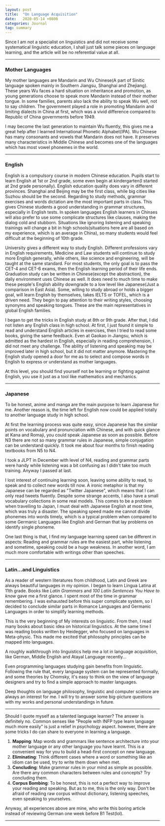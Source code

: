 ```yaml
---
layout: post
title:  "On Language Acquisition"
date:   2020-05-14 +0800
categories: Journal
tag: summary
---
```



Since I am not a specialist on linguistics and did not receive some systematical linguistic education, I shall just talk some pieces on language learning, and the article will be no referential value at all.

----

### Mother Languages

My mother languages are Mandarin and Wu Chinese(A part of Sinitic language spoken mainly in Southern Jiangsu, Shanghai and Zhejiang). These years Wu faces a hard situation on inheritance and promotion, as young generations choose to speak more Mandarin instead of their mother tongue. In some families, parents also lack the ability to speak Wu well, not to say children. The government played a role in promoting Mandarin and limiting dialects in China at first, which was a vivid difference compared to Republic of China governments before 1949. 

I may become the last generation to maintain Wu fluently, this gives me a great help after I learned International Phonetic Alphabet(IPA). Wu Chinese has many consonants and vowels that Mandarin does not have. It preserves many characteristics in Middle Chinese and becomes one of the languages which has most vowel phonemes in the world. 

----

### English

English is a compulsory course in modern Chinese education. Pupils start to learn English at 1st or 2nd grade, some even begin at kindergarten(I started at 2nd grade personally). English education quality does vary in different provinces. Shanghai and Beijing may be the first class, while big cities like Suzhou should be the second. Regarding to study methods, grammar exercises and words dictation are the most important parts in class. This gives Chinese students a good understanding in grammar structures, especially in English tests. In spoken languages English learners in Chinses will also prefer to use some complicate structures like clauses, making the dialog cold and stubborn.  Situations like ignoring listening and speaking trainings will change a bit in high schools(situations here are all based on my experience, which is an average in China), so many students would feel difficult at the beginning of 10th grade.

University gives a different way to study English. Different professions vary in English requirements, Medicine and Law students will continue to study more English generally, while others, like science and engineering, will be taught at the same standard. For most students, the only goal is to pass the CET-4 and CET-6 exams, then the English learning period of their life ends. Graduation study can be written in Chinese(except the abstraction), the daily environment uses Chinese as well. It does need to much time to make these people's English ability downgrade to a low level like Japanese(Just a comparison in East Asia). Some, willing to study abroad or holds a bigger goal, will learn English by themselves, takes IELTS or TOFEL, which is a driven need. They begin to pay attention to their writing styles, choosing synonyms and speaking tongues. These are the main representatives in global English families.

I began to get the tricks in English study at 8th or 9th grade. After that, I did not listen any English class in high school. At first, I just found it simple to read and understand English articles in exercises, then I tried to read some books, giving the same feedback. Even at Gaokao in Jiangsu, which is admitted as the hardest in English, especially in reading comprehension, I did not meet any challenge. The ability of listening and speaking may be improved later in high school, but it did not matter anymore. Mastering the English study opened a door for me as to select and compose words in English to express or understand as mother languages. 

At this level, you should find yourself not be learning or fighting against English, you use it just as a tool like mathematics and mechanics.

----

### Japanese

To be honest, anime and manga are the main purpose to learn Japanese for me. Another reason is, the time left for English now could be applied totally to another language study in high school.

At first the learning process was quite easy, since Japanese has the similar points on vocabulary and pronunciation with Chinese, and with quick glance at Kana and Romaji, you could speak Japanese as soon as possible. Before N3 there are not so many grammar rules in Japanese, simple conjugation can be understand quickly. It took me about four months to finish reading textbooks from N5 to N4.

I took a JLPT in December with level of N4, reading and grammar parts were handy while listening was a bit confusing as I didn't take too much training. Anyway I passed at last.

I lost interest of continuing learning soon, leaving some ability to read, to speak and to collect new words till now. A ironic metaphor is that my Japanese can be regarded as "Twitter Japanese", which means that I can only read tweets fluently. Despite some strange accents, I also have a small vocabulary collections in some real models. This comes to be a problem when travelling to Japan, I must deal with Japanese English at most time, which was truly a disaster. The speaking speed made me cannot divide phonemes into words timely, which is a typical problem when compared to some Germanic Languages like English and German that lay problems on identify single phoneme.

One last thing is that, I find my language learning speed can be different in aspects: Reading and grammar rules are the easiest part, while listening and sometime, speaking could be a huge weakness. In another word, I am much more comfortable with writings other than speeches.

----

### Latin...and Linguistics

As a reader of western literatures from childhood, Latin and Greek are always beautiful languages in my opinion. I began to learn Lingua Latina at 11th grade. Books like *Latin Grammars* and *100 Latin Sentences You Have to know* gave me a first glance. I spent most of the time in grammar remembering. I was exhausted before this super complicate system, so I decided to conclude similar parts in Romance Languages and Germanic Languages in order to simplify learning methods.

This is the very beginning of My interests on linguistic. From then, I read many books about basic idea on historical linguistics. At the same time I was reading books written by Heidegger, who focused on languages in Meta-physic. This made me excited that philosophy principles can be mapped into languages. 

A roughly walkthrough into linguistics help me a lot in language acquisition, like German, Middle English and Atayal Language recently...

Even programming languages studying gain benefits from linguistic. Following the rule that, every language system can be represented formally, and some theories by Chomsky, it's easy to think on the view of language designers and try to find a simple approach to master languages.

Deep thoughts on language philosophy, linguistic and computer science are always an interest for me. I will try to answer some big-picture questions with my works and personal understandings in future.

----

Should I quote myself as a talented language learner? The answer is definitely no. Common senses like "People with INFP type learn language much more easily" is just a relief in psychology aspect. however, there are some tricks I do can share to everyone in learning a language.

1. **Mapping**: Map words and grammars like sentence architecture into your mother language or any other language you have learnt. This is a convenient way for you to build a head-first concept on new language.
2. **Eliminating**: Think different cases where a word or something like an idiom can be used, try to write them down when met.
3. **Concluding**: Make grammar rules in your mind as simple as possible. Are there any common characters between rules and concepts? Try concluding them.
4. **Corpus Bombing**: To be honest, this is not a perfect way to improve your reading and speaking. But as to me, this is the only way. Don't be afraid of reading raw corpus without dictionary, listening speeches, even speaking to yourselves.

Anyway, all experiences above are mine, who write this boring article instead of reviewing German one week before B1 Test(lol).

----
